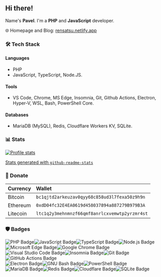 ## Hi there!

Name's **Pavel**. I'm a **PHP** and **JavaScript** developer.

🌐 Homepage and Blog: [rensatsu.netlify.app](https://rensatsu.netlify.app)

### 🛠 Tech Stack

#### Languages

- PHP
- JavaScript, TypeScript, Node.JS.

#### Tools

- VS Code, Chrome, MS Edge, Insomnia, Git, Github Actions, Electron, Hyper-V, WSL, Bash, PowerShell Core.

#### Databases

- MariaDB (MySQL), Redis, Cloudflare Workers KV, SQLite.

### 📊 Stats

[![Profile stats][stats]](#-stats)

[Stats generated with `github-readme-stats`](https://github.com/anuraghazra/github-readme-stats)

### 💸 Donate

| Currency | Wallet |
| :- | :- |
| Bitcoin | `bc1qjtd2arkeuzav0qyy68c858ud3l7fexa50z9h9n` |
| Ethereum | `0xdD04fc32E4EA0619d458037894a887279B979B3A` |
| Litecoin | `ltc1q2y3mehnmnzf66qmf8anrlcxvemwtp2yrzmr4st` |

### 🛡 Badges

![PHP Badge](https://img.shields.io/badge/PHP-777BB4?logo=php&logoColor=fff&style=flat-square)![JavaScript Badge](https://img.shields.io/badge/JavaScript-F7DF1E?logo=javascript&logoColor=000&style=flat-square)![TypeScript Badge](https://img.shields.io/badge/TypeScript-3178C6?logo=typescript&logoColor=fff&style=flat-square)![Node.js Badge](https://img.shields.io/badge/Node.js-393?logo=nodedotjs&logoColor=fff&style=flat-square)  
![Microsoft Edge Badge](https://img.shields.io/badge/Microsoft%20Edge-0078D7?logo=microsoftedge&logoColor=fff&style=flat-square)![Google Chrome Badge](https://img.shields.io/badge/Google%20Chrome-4285F4?logo=googlechrome&logoColor=fff&style=flat-square)  
![Visual Studio Code Badge](https://img.shields.io/badge/Visual%20Studio%20Code-007ACC?logo=visualstudiocode&logoColor=fff&style=flat-square)![Insomnia Badge](https://img.shields.io/badge/Insomnia-4000BF?logo=insomnia&logoColor=fff&style=flat-square)![Git Badge](https://img.shields.io/badge/Git-F05032?logo=git&logoColor=fff&style=flat-square)![GitHub Actions Badge](https://img.shields.io/badge/GitHub%20Actions-2088FF?logo=githubactions&logoColor=fff&style=flat-square)  
![Electron Badge](https://img.shields.io/badge/Electron-47848F?logo=electron&logoColor=fff&style=flat-square)![GNU Bash Badge](https://img.shields.io/badge/GNU%20Bash-4EAA25?logo=gnubash&logoColor=fff&style=flat-square)![PowerShell Badge](https://img.shields.io/badge/PowerShell-5391FE?logo=powershell&logoColor=fff&style=flat-square)  
![MariaDB Badge](https://img.shields.io/badge/MariaDB-003545?logo=mariadb&logoColor=fff&style=flat-square)![Redis Badge](https://img.shields.io/badge/Redis-DC382D?logo=redis&logoColor=fff&style=flat-square)![Cloudflare Badge](https://img.shields.io/badge/Cloudflare-F38020?logo=cloudflare&logoColor=fff&style=flat-square)![SQLite Badge](https://img.shields.io/badge/SQLite-003B57?logo=sqlite&logoColor=fff&style=flat-square)

<!-- Links -->

[stats]: https://github-readme-stats.vercel.app/api?username=rensatsu&show_icons=true&theme=swift&count_private=true&hide_border=true&hide_title=true&hide=contribs&disable_animations=true
